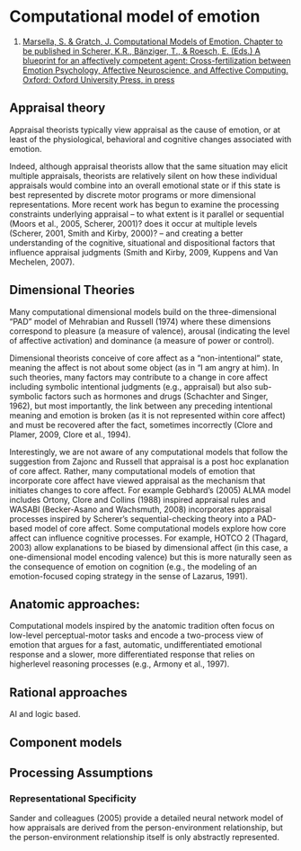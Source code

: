 # Computational model of emotion

1. [Marsella, S. & Gratch, J. Computational Models of Emotion. Chapter to be published in Scherer, K.R., Bänziger, T., & Roesch, E. (Eds.) A blueprint for an affectively competent agent: Cross-fertilization between Emotion 
Psychology, Affective Neuroscience, and Affective Computing. Oxford: Oxford University Press, in press](http://people.ict.usc.edu/~marsella/publications/MarGraPet_Review.pdf)

## Appraisal theory

Appraisal theorists typically view appraisal as the cause of emotion, or at least of the physiological, behavioral and cognitive changes associated with emotion. 

Indeed, although appraisal theorists allow that the same situation may elicit multiple appraisals, theorists are relatively silent on how these individual appraisals would combine into an overall emotional state or if this state is best represented by discrete motor programs 
or more dimensional representations. More recent work has begun to examine the processing 
constraints underlying appraisal – to what extent is it parallel or sequential (Moors et al., 2005, Scherer, 
2001)? does it occur at multiple levels (Scherer, 2001, Smith and Kirby, 2000)? – and creating a better 
understanding of the cognitive, situational and dispositional factors that influence appraisal judgments 
(Smith and Kirby, 2009, Kuppens and Van Mechelen, 2007).

## Dimensional Theories 

Many computational dimensional models build on the three-dimensional “PAD” 
model of Mehrabian and Russell (1974) where these dimensions correspond to pleasure (a measure of 
valence), arousal (indicating the level of affective activation) and dominance (a measure of power or 
control). 

Dimensional theorists conceive of core affect as a “non-intentional” state, meaning the affect 
is not about some object (as in “I am angry at him). In such theories, many factors may contribute to a 
change in core affect including symbolic intentional judgments (e.g., appraisal) but also sub-symbolic 
factors such as hormones and drugs (Schachter and Singer, 1962), but most importantly, the link 
between any preceding intentional meaning and emotion is broken (as it is not represented within core 
affect) and must be recovered after the fact, sometimes incorrectly (Clore and Plamer, 2009, Clore et al., 
1994).

Interestingly, we are not aware of any computational models that follow the 
suggestion from Zajonc and Russell that appraisal is a post hoc explanation of core affect. Rather, many 
computational models of emotion that incorporate core affect have viewed appraisal as the mechanism 
that initiates changes to core affect. For example Gebhard’s (2005) ALMA model includes Ortony, Clore 
and Collins (1988) inspired appraisal rules and WASABI (Becker-Asano and Wachsmuth, 2008) 
incorporates appraisal processes inspired by Scherer’s sequential-checking theory into a PAD-based 
model of core affect. Some computational models explore how core affect can influence cognitive 
processes. For example, HOTCO 2 (Thagard, 2003) allow explanations to be biased by dimensional affect 
(in this case, a one-dimensional model encoding valence) but this is more naturally seen as the 
consequence of emotion on cognition (e.g., the modeling of an emotion-focused coping strategy in the 
sense of Lazarus, 1991). 

## Anatomic approaches:

Computational models inspired by the anatomic tradition often focus on low-level 
perceptual-motor tasks and encode a two-process view of emotion that argues for a fast, automatic, 
undifferentiated emotional response and a slower, more differentiated response that relies on higherlevel reasoning processes (e.g., Armony et al., 1997). 

## Rational approaches

AI and logic based.

## Component models



## Processing Assumptions

### Representational Specificity

Sander and colleagues (2005) provide a detailed neural network model of how appraisals are derived from the 
person-environment relationship, but the person-environment relationship itself is only abstractly 
represented. 